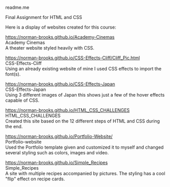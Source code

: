 
readme.me

Final Assignment for HTML and CSS

Here is a display of websites created for this course:
  
  https://norman-brooks.github.io/Academy-Cinemas
  <br>Academy Cinemas<br>
  A theater website styled heavily with CSS.

  https://norman-brooks.github.io/CSS-Effects-Cliff/Cliff_Pic.html
  <br>CSS-Effects-Cliff<br>
  Using an already existing website of mine I used CSS effects to import the font(s).
  
 https://norman-brooks.github.io/CSS-Effects-Japan
  <br>CSS-Effects-Japan<br>
  Using 3 different images of Japan this shows just a few of the hover effects capable of CSS.
  
https://norman-brooks.github.io/HTML_CSS_CHALLENGES
  <br>HTML_CSS_CHALLENGES<br>
  Created this site based on the 12 different steps of HTML and CSS during the end.
  
  https://norman-brooks.github.io/Portfolio-Website/
  <br>Portfolio-website<br>
  Used the Portfolio template given and customized it to myself and changed several styling such as colors, images and video.
  
  https://norman-brooks.github.io/Simple_Recipes
  <br>Simple_Recipes<br>
  A site with multiple recipes accompanied by pictures. The styling has a cool "flip" effect on recipe cards.
  


